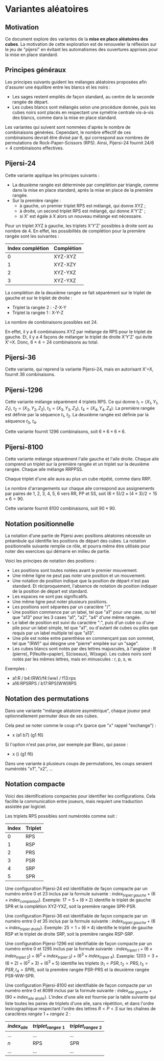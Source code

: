 # Variantes aléatoires

## Motivation

Ce document explore des variantes de la **mise en place aléatoires des cubes**. La motivation de cette exploration est de renouveler la réflexion sur le jeu de "pijersi" en évitant les automatismes des ouvertures apprises pour la mise en place standard.

## Principes généraux

Les principes suivants guident les mélanges aléatoires proposées afin d'assurer une équilibre entre les blancs et les noirs :

- Les sages restent empilés de façon standard, au centre de la seconde rangée de départ.
- Les cubes blancs sont mélangés selon une procédure donnée, puis les cubes noirs sont placés en respectant une symétrie centrale vis-à-vis des blancs, comme dans la mise en place standard.

Les variantes qui suivent sont nommées d'après le nombre de combinaisons générées. Cependant, le nombre effectif de ces combinaisons devrait être divisé par 6, qui correspond aux nombres de permutations de Rock-Paper-Scissors (RPS). Ainsi, Pijersi-24 fournit $24/6=4$ combinaisons effectives.

## Pijersi-24

Cette variante applique les principes suivants :

- La deuxième rangée est déterminée par complétion par triangle, comme dans la mise en place standard, après la mise en place de la première rangée.
- Sur la première rangée : 
  - à gauche, un premier triplet RPS est mélangé, qui donne XYZ ; 
  - à droite, un second triplet RPS est mélangé, qui donne X'Y'Z' ;
  - si X' est égale à X alors un nouveau mélange est nécessaire.


Pour un triplet XYZ à gauche, les triplets X'Y'Z' possibles à droite sont au nombre de 4. En effet, les possibilités de complétion pour la première rangée sont les suivantes :

| Index complétion | Complétion |
| ---------------- | ---------- |
| 0                | XYZ-XYZ    |
| 1                | XYZ-XZY    |
| 2                | XYZ-YXZ    |
| 3                | XYZ-YXZ    |

La complétion de la deuxième rangée se fait séparément sur le triplet de gauche et sur le triplet de droite :

- Triplet la rangée 2 : -Z-X-Y
- Triplet la rangée 1 : X-Y-Z

Le nombre de combinaisons possibles est $24$.

En effet, il y a 6 combinaisons XYZ par mélange de RPS pour le triplet de gauche. Et, il y a 4 façons de mélanger le triplet de droite X'Y'Z' qui évite X'=X. Donc, $6\times 4 = 24$ combinaisons au total.

## Pijersi-36

Cette variante, qui reprend la variante Pijersi-24, mais en autorisant X'=X, fournit $36$ combinaisons.

## Pijersi-1296
Cette variante mélange séparément 4 triplets RPS. Ce qui donne $t_1=(X_1, Y_1, Z_1)$, $t_2=(X_2, Y_2, Z_2)$, $t_3=(X_3, Y_3, Z_3)$, $t_4=(X_4, Y_4, Z_4)$. La première rangée est définie par la séquence $t_1$, $t_2$. La deuxième rangée est définie par la séquence $t_3$, $t_4$.

Cette variante fournit $1296$ combinaisons, soit $6 \times 6 \times 6 \times 6$.

## Pijersi-8100
Cette variante mélange séparément l'aile gauche et l'aile droite. Chaque aile comprend un triplet sur la première rangée et un triplet sur la deuxième rangée. Chaque aile mélange RRPPSS.

Chaque triplet d'une aile aura au plus un cube répété, comme dans RRP.

Le nombre d'arrangements sur chaque aile correspond aux assignements par paires de 1, 2, 3, 4, 5, 6 vers RR, PP et SS, soit $(6\times 5)/2 \times (4\times 3)/2 = 15\times 6 = 90$. 

Cette variante fournit $8100$ combinaisons, soit $90\times 90$.

## Notation positionnelle

La notation d'une partie de Pijersi avec positions aléatoires nécessite un préambule qui identifie les positions de départ des cubes. La notation positionnelle suivante remplie ce rôle, et pourra même être utilisée pour noter des exercices qui démarre en milieu de partie.

Voici les principes de notation des positions :

- Les positions sont toutes notées avant le premier mouvement.
- Une même ligne ne peut pas noter une position et un mouvement.
- Une notation de position indique que la position de départ n'est pas standard. Et réciproquement, l'absence de notation de position indiquer de la position de départ est standard.
- Les espaces ne sont pas significatifs. 
- Une même ligne peut noter plusieurs positions.
- Les positions sont séparées par un caractère "/".
- Une position commence par un label, tel que "a1" pour une case, ou tel que  "a13" pour les 3 cases "a1", "a2", "a4" d'une même rangée.
- Le label de position est suivi du caractère ":", puis d'un cube ou d'une pile pour un label simple, tel que "a1", ou d'autant de cubes ou piles que requis par un label multiple tel que "a13".
- Une pile est notée entre parenthèse en commençant pas son sommet, tel que "(RW)" qui désigne une "pierre" empilée sur un "sage".
- Les cubes blancs sont notés par des lettres majuscules, à l'anglaise : R (pierre), P(feuille=papier), S(ciseaux), W(sage). Les cubes noirs sont notés par les mêmes lettres, mais en minuscules : r, p, s, w.

Exemples :

-  a1:R  / b4:(RW)/f4:(ww)   / f13:rps
- a16:RPSRPS / b17:RPS(WW)RPS

## Notation des permutations

Dans une variante "mélange aléatoire asymétrique", chaque joueur peut optionnellement permuter deux de ses cubes. 

Cela peut se noter comme le coup n°x (parce que "x" rappel "exchange") :
- x (a1 b7) (g1 f6)

Si l'option n'est pas prise, par exemple par Blanc, qui passe :
- x () (g1 f6)

Dans une variante à plusieurs coups de permutations, les coups seraient numérotés "x1", "x2", ...

## Notation compacte

Voici des identifications compactes pour identifier les configurations. Cela facilite la communication entre joueurs, mais requiert une traduction assistée par logiciel.

Les triplets RPS possibles sont numérotés comme suit :

| Index | Triplet |
| ----- | ------- |
| 0     | RPS     |
| 1     | RSP     |
| 2     | PRS     |
| 3     | PSR     |
| 4     | SRP     |
| 5     | SPR     |

Une configuration Pijersi-24 est identifiable de façon compacte par un numéro entre 0 et 23 inclus par la formule suivante : $index_{triplet\ gauche} + ( 6 \times index_{completion} )$. Exemple: $17 = 5 + (6 \times 2)$ identifie le triplet de gauche SPR et la complétion XYZ-YXZ, soit la première rangée SPR-PSR.

Une configuration Pijersi-36 est identifiable de façon compacte par un numéro entre 0 et 35 inclus par la formule suivante : $index_{triplet\ gauche} + (6 \times index_{triplet\ droite} )$. Exemple: $25 = 1 + (6 \times 4)$ identifie le triplet  de gauche RSP et le triplet de droite SRP, soit la première rangée RSP-SRP.

Une configuration Pijersi-1296 est identifiable de façon compacte par un numéro entre 0 et 1295 inclus par la formule suivante : $index_{triplet\ 1} + ( 6 \times index_{triplet\ 2} ) + ( 6^2 \times index_{triplet\ 3} ) + ( 6^3 \times index_{triplet\ 4} )$. Exemple: $1203 = 3 + (6 \times 2) + (6^2 \times 3)+ (6^3 \times 5)$ identifie les triplets  $(t_1=PSR, t_2=PRS, t_3=PSR, t_4=SPR)$, soit la première rangée PSR-PRS et la deuxième rangée PSR-WW-SPR.

Une configuration Pijersi-8100 est identifiable de façon compacte par un numéro entre 0 et 8099 inclus par la formule suivante : $index_{aile\ gauche} + (90 \times index_{aile\ droite})$. L'index d'une aile est fournie par la table suivante qui liste toutes les paires de triplets d'une aile, sans répétition, et dans l'ordre lexicographique respectant l'ordre des lettres $R < P < S$ sur les chaînes de caractères $rangée\ 1 + rangée\ 2$ :

| $index_{aile}$ | $triplet_{rangee\ 1}$ | $triplet_{rangee\ 2}$ |
| -------------- | --------------------- | --------------------- |
| $...$          | $...$                 | $...$                 |
| $n$            | RPS                   | SPR                   |
| $...$          | $...$                 | $...$                 |
